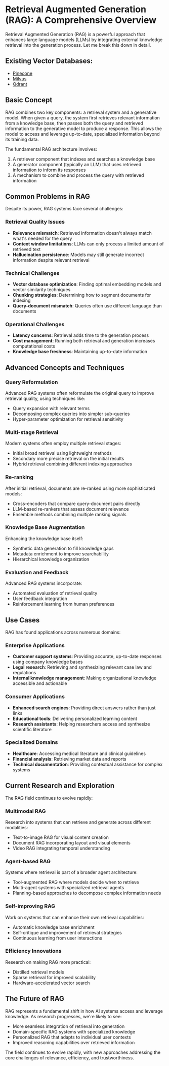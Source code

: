 # Retrieval Augmented Generation (RAG): A Comprehensive Overview

Retrieval Augmented Generation (RAG) is a powerful approach that enhances large language models (LLMs) by integrating external knowledge retrieval into the generation process. Let me break this down in detail.

## Existing Vector Databases:
- [Pinecone](https://docs.pinecone.io/guides/get-started/overview)
- [Milvus](https://milvus.io/)
- [Qdrant](https://qdrant.tech/)

## Basic Concept

RAG combines two key components: a retrieval system and a generative model. When given a query, the system first retrieves relevant information from a knowledge base, then passes both the query and retrieved information to the generative model to produce a response. This allows the model to access and leverage up-to-date, specialized information beyond its training data.

The fundamental RAG architecture involves:

1. A retriever component that indexes and searches a knowledge base
2. A generator component (typically an LLM) that uses retrieved information to inform its responses
3. A mechanism to combine and process the query with retrieved information

## Common Problems in RAG

Despite its power, RAG systems face several challenges:

### Retrieval Quality Issues
- **Relevance mismatch**: Retrieved information doesn't always match what's needed for the query
- **Context window limitations**: LLMs can only process a limited amount of retrieved text
- **Hallucination persistence**: Models may still generate incorrect information despite relevant retrieval

### Technical Challenges
- **Vector database optimization**: Finding optimal embedding models and vector similarity techniques
- **Chunking strategies**: Determining how to segment documents for indexing
- **Query-document mismatch**: Queries often use different language than documents

### Operational Challenges
- **Latency concerns**: Retrieval adds time to the generation process
- **Cost management**: Running both retrieval and generation increases computational costs
- **Knowledge base freshness**: Maintaining up-to-date information

## Advanced Concepts and Techniques

### Query Reformulation
Advanced RAG systems often reformulate the original query to improve retrieval quality, using techniques like:
- Query expansion with relevant terms
- Decomposing complex queries into simpler sub-queries
- Hyper-parameter optimization for retrieval sensitivity

### Multi-stage Retrieval
Modern systems often employ multiple retrieval stages:
- Initial broad retrieval using lightweight methods
- Secondary more precise retrieval on the initial results
- Hybrid retrieval combining different indexing approaches

### Re-ranking
After initial retrieval, documents are re-ranked using more sophisticated models:
- Cross-encoders that compare query-document pairs directly
- LLM-based re-rankers that assess document relevance
- Ensemble methods combining multiple ranking signals

### Knowledge Base Augmentation
Enhancing the knowledge base itself:
- Synthetic data generation to fill knowledge gaps
- Metadata enrichment to improve searchability
- Hierarchical knowledge organization

### Evaluation and Feedback
Advanced RAG systems incorporate:
- Automated evaluation of retrieval quality
- User feedback integration
- Reinforcement learning from human preferences

## Use Cases

RAG has found applications across numerous domains:

### Enterprise Applications
- **Customer support systems**: Providing accurate, up-to-date responses using company knowledge bases
- **Legal research**: Retrieving and synthesizing relevant case law and regulations
- **Internal knowledge management**: Making organizational knowledge accessible and actionable

### Consumer Applications
- **Enhanced search engines**: Providing direct answers rather than just links
- **Educational tools**: Delivering personalized learning content
- **Research assistants**: Helping researchers access and synthesize scientific literature

### Specialized Domains
- **Healthcare**: Accessing medical literature and clinical guidelines
- **Financial analysis**: Retrieving market data and reports
- **Technical documentation**: Providing contextual assistance for complex systems

## Current Research and Exploration

The RAG field continues to evolve rapidly:

### Multimodal RAG
Research into systems that can retrieve and generate across different modalities:
- Text-to-image RAG for visual content creation
- Document RAG incorporating layout and visual elements
- Video RAG integrating temporal understanding

### Agent-based RAG
Systems where retrieval is part of a broader agent architecture:
- Tool-augmented RAG where models decide when to retrieve
- Multi-agent systems with specialized retrieval agents
- Planning-based approaches to decompose complex information needs

### Self-improving RAG
Work on systems that can enhance their own retrieval capabilities:
- Automatic knowledge base enrichment
- Self-critique and improvement of retrieval strategies
- Continuous learning from user interactions

### Efficiency Innovations
Research on making RAG more practical:
- Distilled retrieval models
- Sparse retrieval for improved scalability
- Hardware-accelerated vector search

## The Future of RAG

RAG represents a fundamental shift in how AI systems access and leverage knowledge. As research progresses, we're likely to see:

- More seamless integration of retrieval into generation
- Domain-specific RAG systems with specialized knowledge
- Personalized RAG that adapts to individual user contexts
- Improved reasoning capabilities over retrieved information

The field continues to evolve rapidly, with new approaches addressing the core challenges of relevance, efficiency, and trustworthiness.
